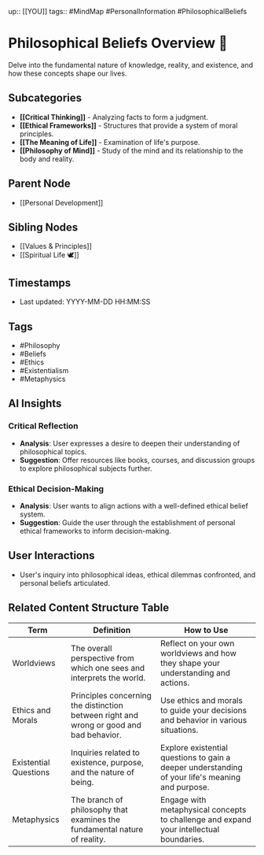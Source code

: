 
up:: [[YOU]]
tags:: #MindMap #PersonalInformation #PhilosophicalBeliefs

# Philosophical Beliefs Overview 🧠

Delve into the fundamental nature of knowledge, reality, and existence, and how these concepts shape our lives.

## Subcategories
- **[[Critical Thinking]]** - Analyzing facts to form a judgment.
- **[[Ethical Frameworks]]** - Structures that provide a system of moral principles.
- **[[The Meaning of Life]]** - Examination of life's purpose.
- **[[Philosophy of Mind]]** - Study of the mind and its relationship to the body and reality.

## Parent Node
- [[Personal Development]]

## Sibling Nodes
- [[Values & Principles]]
- [[Spiritual Life 🕊️]]

## Timestamps
- Last updated: YYYY-MM-DD HH:MM:SS

## Tags
- #Philosophy
- #Beliefs
- #Ethics
- #Existentialism
- #Metaphysics

## AI Insights
### Critical Reflection
- **Analysis**: User expresses a desire to deepen their understanding of philosophical topics.
- **Suggestion**: Offer resources like books, courses, and discussion groups to explore philosophical subjects further.

### Ethical Decision-Making
- **Analysis**: User wants to align actions with a well-defined ethical belief system.
- **Suggestion**: Guide the user through the establishment of personal ethical frameworks to inform decision-making.

## User Interactions
- User's inquiry into philosophical ideas, ethical dilemmas confronted, and personal beliefs articulated.


## Related Content Structure Table
| Term                  | Definition                                                          | How to Use |
|-----------------------|---------------------------------------------------------------------|-------------|
| Worldviews            | The overall perspective from which one sees and interprets the world.| Reflect on your own worldviews and how they shape your understanding and actions. |
| Ethics and Morals     | Principles concerning the distinction between right and wrong or good and bad behavior.| Use ethics and morals to guide your decisions and behavior in various situations. |
| Existential Questions | Inquiries related to existence, purpose, and the nature of being.    | Explore existential questions to gain a deeper understanding of your life's meaning and purpose. |
| Metaphysics           | The branch of philosophy that examines the fundamental nature of reality.| Engage with metaphysical concepts to challenge and expand your intellectual boundaries. |

